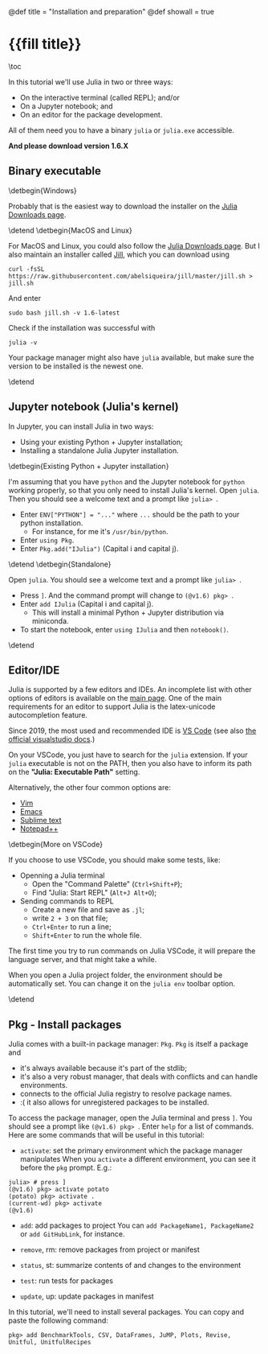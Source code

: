 @def title = "Installation and preparation"
@def showall = true

# {{fill title}}

\toc

In this tutorial we'll use Julia in two or three ways:
- On the interactive terminal (called REPL); and/or
- On a Jupyter notebook; and
- On an editor for the package development.

All of them need you to have a binary `julia` or `julia.exe` accessible.

**And please download version 1.6.X**

## Binary executable

\detbegin{Windows}

Probably that is the easiest way to download the installer on the [Julia Downloads page](https://julialang.org/downloads/).

\detend
\detbegin{MacOS and Linux}

For MacOS and Linux, you could also follow the [Julia Downloads page](https://julialang.org/downloads/). But I also maintain an installer called [Jill](https://github.com/abelsiqueira/jill), which you can download using
```
curl -fsSL https://raw.githubusercontent.com/abelsiqueira/jill/master/jill.sh > jill.sh
```
And enter
```
sudo bash jill.sh -v 1.6-latest
```
Check if the installation was successful with
```
julia -v
```

Your package manager might also have `julia` available, but make sure the version to be installed is the newest one.

\detend
## Jupyter notebook (Julia's kernel)

In Jupyter, you can install Julia in two ways:
- Using your existing Python + Jupyter installation;
- Installing a standalone Julia Jupyter installation.

\detbegin{Existing Python + Jupyter installation}

I'm assuming that you have `python` and the Jupyter notebook for `python` working properly, so that you only need to install Julia's kernel.
Open `julia`. Then you should see a welcome text and a prompt like `julia> `.

- Enter `ENV["PYTHON"] = "..."` where `...` should be the path to your python installation.
  - For instance, for me it's `/usr/bin/python`.
- Enter `using Pkg`.
- Enter `Pkg.add("IJulia")` (Capital i and capital j).

\detend
\detbegin{Standalone}

Open `julia`. You should see a welcome text and a prompt like `julia> `.

- Press `]`. And the command prompt will change to `(@v1.6) pkg> `.
- Enter `add IJulia` (Capital i and capital j).
  - This will install a minimal Python + Jupyter distribution via miniconda.
- To start the notebook, enter `using IJulia` and then `notebook()`.

\detend

## Editor/IDE

Julia is supported by a few editors and IDEs.
An incomplete list with other options of editors is available on the [main page](https://julialang.org).
One of the main requirements for an editor to support Julia is the latex-unicode autocompletion feature.

Since 2019, the most used and recommended IDE is [VS Code](https://www.julia-vscode.org/) (see also [the official visualstudio docs](https://code.visualstudio.com/docs/languages/julia).)

On your VSCode, you just have to search for the `julia` extension.
If your `julia` executable is not on the PATH, then you also have to inform its path on the **"Julia: Executable Path"** setting.

Alternatively, the other four common options are:
- [Vim](https://github.com/JuliaEditorSupport/julia-vim)
- [Emacs](https://github.com/JuliaEditorSupport/julia-emacs)
- [Sublime text](https://github.com/JuliaEditorSupport/Julia-sublime)
- [Notepad++](https://github.com/JuliaEditorSupport/julia-NotepadPlusPlus)

\detbegin{More on VSCode}

If you choose to use VSCode, you should make some tests, like:
- Openning a Julia terminal
  - Open the "Command Palette" (`Ctrl+Shift+P`);
  - Find "Julia: Start REPL" (`Alt+J Alt+O`);
- Sending commands to REPL
  - Create a new file and save as `.jl`;
  - write `2 + 3` on that file;
  - `Ctrl+Enter` to run a line;
  - `Shift+Enter` to run the whole file.

The first time you try to run commands on Julia VSCode, it will prepare the language server, and that might take a while.

When you open a Julia project folder, the environment should be automatically set.
You can change it on the `julia env` toolbar option.

\detend
## Pkg - Install packages

Julia comes with a built-in package manager: `Pkg`.
`Pkg` is itself a package and 
- it's always available because it's part of the stdlib;
- it's also a very robust manager, that deals with conflicts and can handle environments.
- connects to the official Julia registry to resolve package names.
- :( it also allows for unregistered packages to be installed.

To access the package manager, open the Julia terminal and press `]`.
You should see a prompt like `(@v1.6) pkg> `.
Enter `help` for a list of commands.
Here are some commands that will be useful in this tutorial:

- `activate`: set the primary environment which the package manager manipulates
When you `activate` a different environment, you can see it before the `pkg` prompt.
E.g.:
```
julia> # press ]
(@v1.6) pkg> activate potato
(potato) pkg> activate .
(current-wd) pkg> activate
(@v1.6)
```

- `add`: add packages to project
You can `add PackageName1, PackageName2` or `add GitHubLink`, for instance.

- `remove`, rm: remove packages from project or manifest
- `status`, st: summarize contents of and changes to the environment
- `test`: run tests for packages
- `update`, up: update packages in manifest

In this tutorial, we'll need to install several packages.
You can copy and paste the following command:
```
pkg> add BenchmarkTools, CSV, DataFrames, JuMP, Plots, Revise, Unitful, UnitfulRecipes
```